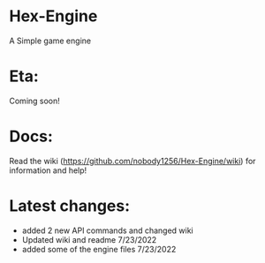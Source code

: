 # Hex-Engine
A Simple game engine 

# Eta:
Coming soon!

# Docs:
Read the wiki (https://github.com/nobody1256/Hex-Engine/wiki) for information and help!

# Latest changes:
+ added 2 new API commands and changed wiki
+ Updated wiki and readme 7/23/2022
+ added some of the engine files 7/23/2022
